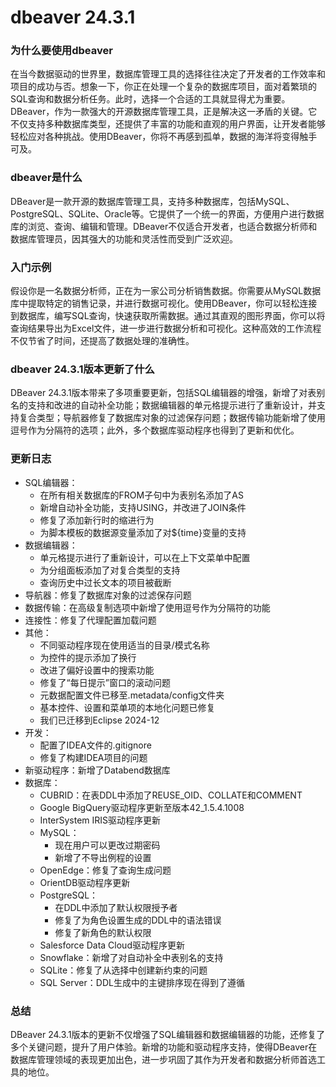 # dbeaver 24.3.1
### 为什么要使用dbeaver

在当今数据驱动的世界里，数据库管理工具的选择往往决定了开发者的工作效率和项目的成功与否。想象一下，你正在处理一个复杂的数据库项目，面对着繁琐的SQL查询和数据分析任务。此时，选择一个合适的工具就显得尤为重要。DBeaver，作为一款强大的开源数据库管理工具，正是解决这一矛盾的关键。它不仅支持多种数据库类型，还提供了丰富的功能和直观的用户界面，让开发者能够轻松应对各种挑战。使用DBeaver，你将不再感到孤单，数据的海洋将变得触手可及。

### dbeaver是什么

DBeaver是一款开源的数据库管理工具，支持多种数据库，包括MySQL、PostgreSQL、SQLite、Oracle等。它提供了一个统一的界面，方便用户进行数据库的浏览、查询、编辑和管理。DBeaver不仅适合开发者，也适合数据分析师和数据库管理员，因其强大的功能和灵活性而受到广泛欢迎。

### 入门示例

假设你是一名数据分析师，正在为一家公司分析销售数据。你需要从MySQL数据库中提取特定的销售记录，并进行数据可视化。使用DBeaver，你可以轻松连接到数据库，编写SQL查询，快速获取所需数据。通过其直观的图形界面，你可以将查询结果导出为Excel文件，进一步进行数据分析和可视化。这种高效的工作流程不仅节省了时间，还提高了数据处理的准确性。

### dbeaver 24.3.1版本更新了什么

DBeaver 24.3.1版本带来了多项重要更新，包括SQL编辑器的增强，新增了对表别名的支持和改进的自动补全功能；数据编辑器的单元格提示进行了重新设计，并支持复合类型；导航器修复了数据库对象的过滤保存问题；数据传输功能新增了使用逗号作为分隔符的选项；此外，多个数据库驱动程序也得到了更新和优化。

### 更新日志

- SQL编辑器：
  - 在所有相关数据库的FROM子句中为表别名添加了AS
  - 新增自动补全功能，支持USING，并改进了JOIN条件
  - 修复了添加新行时的缩进行为
  - 为脚本模板的数据源变量添加了对${time}变量的支持
- 数据编辑器：
  - 单元格提示进行了重新设计，可以在上下文菜单中配置
  - 为分组面板添加了对复合类型的支持
  - 查询历史中过长文本的项目被截断
- 导航器：修复了数据库对象的过滤保存问题
- 数据传输：在高级复制选项中新增了使用逗号作为分隔符的功能
- 连接性：修复了代理配置加载问题
- 其他：
  - 不同驱动程序现在使用适当的目录/模式名称
  - 为控件的提示添加了换行
  - 改进了偏好设置中的搜索功能
  - 修复了“每日提示”窗口的滚动问题
  - 元数据配置文件已移至.metadata/config文件夹
  - 基本控件、设置和菜单项的本地化问题已修复
  - 我们已迁移到Eclipse 2024-12
- 开发：
  - 配置了IDEA文件的.gitignore
  - 修复了构建IDEA项目的问题
- 新驱动程序：新增了Databend数据库
- 数据库：
  - CUBRID：在表DDL中添加了REUSE_OID、COLLATE和COMMENT
  - Google BigQuery驱动程序更新至版本42_1.5.4.1008
  - InterSystem IRIS驱动程序更新
  - MySQL：
    - 现在用户可以更改过期密码
    - 新增了不导出例程的设置
  - OpenEdge：修复了查询生成问题
  - OrientDB驱动程序更新
  - PostgreSQL：
    - 在DDL中添加了默认权限授予者
    - 修复了为角色设置生成的DDL中的语法错误
    - 修复了新角色的默认权限
  - Salesforce Data Cloud驱动程序更新
  - Snowflake：新增了对自动补全中表别名的支持
  - SQLite：修复了从选择中创建新约束的问题
  - SQL Server：DDL生成中的主键排序现在得到了遵循

### 总结

DBeaver 24.3.1版本的更新不仅增强了SQL编辑器和数据编辑器的功能，还修复了多个关键问题，提升了用户体验。新增的功能和驱动程序支持，使得DBeaver在数据库管理领域的表现更加出色，进一步巩固了其作为开发者和数据分析师首选工具的地位。